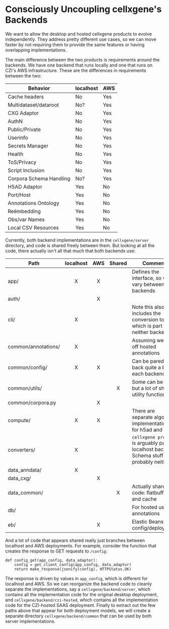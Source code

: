 # Consciously Uncoupling cellxgene's Backends

We want to allow the desktop and hosted cellxgene products to evolve independently.  They address pretty different use cases, so we can move faster by not requiring them to provide the same features or having overlapping implementations.

The main difference between the two products is requirements around the backends. We have one backend that runs locally and one that runs on CZI's AWS infrastructure. These are the differences in requirements between the two:

| Behavior | localhost | AWS |
| ------ | ------ | --- |
| Cache headers | No | Yes |
| Multidataset/dataroot | No? | Yes |
| CXG Adaptor | No | Yes |
| AuthN | No | Yes |
| Public/Private | No | Yes |
| Userinfo | No | Yes |
| Secrets Manager | No | Yes |
| Health | No | Yes |
| ToS/Privacy | No | Yes |
| Script Inclusion | No | Yes |
| Corpora Schema Handling | No? | Yes |
| H5AD Adaptor | Yes | No |
| Port/Host | Yes | No |
| Annotations Ontology | Yes | No |
| Reëmbedding | Yes | No |
| Obs/var Names | Yes | No |
| Local CSV Resources | Yes | No |

Currently, both backend implementations are in the `cellxgene/server` directory, and code is shared freely between them. But looking at all the code, there actually isn't all that much that both backends use:

| Path | localhost | AWS | Shared | Comment |
| --- | :---: | :---: | :---: | ----- |
| app/ | X | X |  | Defines the interface, so will vary between backends |
| auth/ | | X | | |
| cli/ | X | | | Note this also includes the conversion tools, which is part of neither backend |
| common/annotations/ | X | | | Assuming we turn off hosted annotations |
| common/config/ | X | X | | Can be pared back quite a bit in each backend |
| common/utils/ | | | X | Some can be split, but a lot of shared utility functions |
| common/corpora.py | | X
| compute/ | X | X | | There are separate algorithm implementations for h5ad and cxg |
| converters/ | X | | | `cellxgene prepare` is arguably part of localhost backend. Schema stuff is probably neither |
| data_anndata/ | X | | |
| data_cxg/ | | X | | |
| data_common/ | | | X | Actually shared code: flatbuffers and cache |
| db/ | | | | For hosted user annotations |
| eb/ | | X | | Elastic Beanstalk config/deployment |

And a lot of code that appears shared really just branches between localhost and AWS deployments. For example, consider the function that creates the response to GET requests to `/config`:

```python3
def config_get(app_config, data_adaptor):
    config = get_client_config(app_config, data_adaptor)
    return make_response(jsonify(config), HTTPStatus.OK)
```

The response is driven by values in `app_config`, which is different for localhost and AWS. So we can reorganize the backend code to cleanly separate the implementations, say a `cellxgene/backend/server`, which contains all the implementation code for the original desktop deployment, and `cellxgene/backend/czi-hosted`, which contains all the implementation code for the CZI-hosted SAAS deployment. Finally to extract out the few paths above that appear for both deployment models, we will create a separate directory `cellxgene/backend/common` that can be used by both server implementations.
